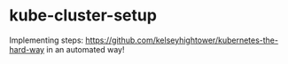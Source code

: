 # kube-cluster-setup
Implementing steps: https://github.com/kelseyhightower/kubernetes-the-hard-way in an automated way!
